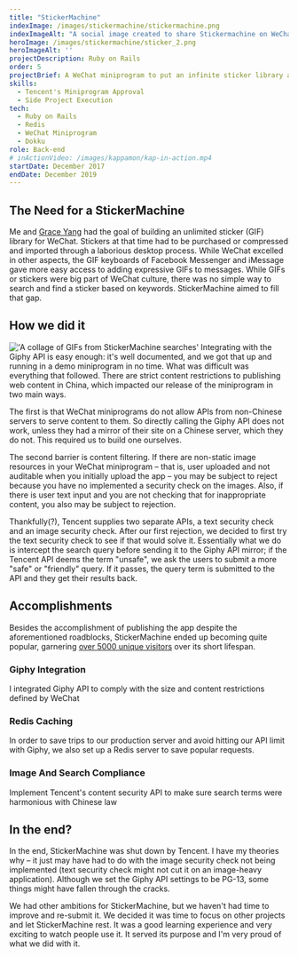 ```yaml
---
title: "StickerMachine"
indexImage: /images/stickermachine/stickermachine.png
indexImageAlt: "A social image created to share Stickermachine on WeChat"
heroImage: /images/stickermachine/sticker_2.png
heroImageAlt: ''
projectDescription: Ruby on Rails 
order: 5
projectBrief: A WeChat miniprogram to put an infinite sticker library at your fingertips
skills: 
  - Tencent's Miniprogram Approval
  - Side Project Execution
tech:
  - Ruby on Rails
  - Redis
  - WeChat Miniprogram
  - Dokku
role: Back-end
# inActionVideo: /images/kappamon/kap-in-action.mp4
startDate: December 2017 
endDate: December 2019
---
```

## The Need for a StickerMachine
Me and [Grace Yang](https://thegraceyang.com) had the goal of building an unlimited sticker (GIF) library for WeChat. Stickers at that time had to be purchased or compressed and imported through a laborious desktop process. While WeChat excelled in other aspects, the GIF keyboards of Facebook Messenger and iMessage gave more easy access to adding expressive GIFs to messages. While GIFs or stickers were big part of WeChat culture, there was no simple way to search and find a sticker based on keywords. StickerMachine aimed to fill that gap.

## How we did it
!['A collage of GIFs from StickerMachine searches'](/images/stickermachine/stickermachine-3.png "A collage of GIFs from StickerMachine searches")
Integrating with the Giphy API is easy enough: it's well documented, and we got that up and running in a demo miniprogram in no time. What was difficult was everything that followed. There are strict content restrictions to publishing web content in China, which impacted our release of the miniprogram in two main ways.

The first is that WeChat miniprograms do not allow APIs from non-Chinese servers to serve content to them. So directly calling the Giphy API does not work, unless they had a mirror of their site on a Chinese server, which they do not. This required us to build one ourselves.

The second barrier is content filtering. If there are non-static image resources in your WeChat miniprogram – that is, user uploaded and not auditable when you initially upload the app – you may be subject to reject because you have no implemented a security check on the images. Also, if there is user text input and you are not checking that for inappropriate content, you also may be subject to rejection. 

Thankfully(?), Tencent supplies two separate APIs, a text security check and an image security check. After our first rejection, we decided to first try the text security check to see if that would solve it. Essentially what we do is intercept the search query before sending it to the Giphy API mirror; if the Tencent API deems the term "unsafe", we ask the users to submit a more "safe" or "friendly" query. If it passes, the query term is submitted to the API and they get their results back.

## Accomplishments

Besides the accomplishment of publishing the app despite the aforementioned roadblocks, StickerMachine ended up becoming quite popular, garnering [over 5000 unique visitors](https://www.linkedin.com/pulse/wechat-mini-program-sticker-machine-surpasses-5000-unique-grace-yang/) over its short lifespan. 

### Giphy Integration
I integrated Giphy API to comply with the size and content restrictions defined by WeChat

### Redis Caching
In order to save trips to our production server and avoid hitting our API limit with Giphy, we also set up a Redis server to save popular requests.

### Image And Search Compliance
Implement Tencent's content security API to make sure search terms were harmonious with Chinese law  

## In the end?

In the end, StickerMachine was shut down by Tencent. I have my theories why – it just may have had to do with the image security check not being implemented (text security check might not cut it on an image-heavy application). Although we set the Giphy API settings to be PG-13, some things might have fallen through the cracks. 

We had other ambitions for StickerMachine, but we haven't had time to improve and re-submit it. We decided it was time to focus on other projects and let StickerMachine rest. It was a good learning experience and very exciting to watch people use it. It served its purpose and I'm very proud of what we did with it.